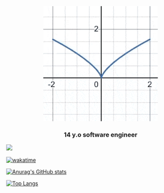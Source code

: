 <div align=center>
<img src="https://github.com/lubaskinc0de/lubaskinc0de/blob/main/desmos-graph.gif">
<h3>14 y.o software engineer</h3>
</div>

<a href="https://t.me/lubaskinc0de">
<img src="https://img.shields.io/badge/Telegram-blue?logo=Telegram&logoColor=Blue&style=for-the-badge">
</a>

[![wakatime](https://wakatime.com/badge/user/280c7358-d8a9-44aa-81b1-ee89e6499271.svg)](https://wakatime.com/@280c7358-d8a9-44aa-81b1-ee89e6499271)
<img src="https://komarev.com/ghpvc/?username=lubaskinc0de&style=flat-square&color=blue" alt=""/>

[![Anurag's GitHub stats](https://github-readme-stats.vercel.app/api?username=lubaskinc0de&theme=tokyonight)](https://github.com/anuraghazra/github-readme-stats)

[![Top Langs](https://github-readme-stats.vercel.app/api/top-langs/?username=lubaskinc0de&layout=compact&theme=tokyonight)](https://github.com/anuraghazra/github-readme-stats)
